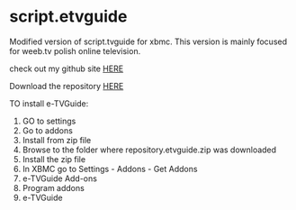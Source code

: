 # script.etvguide
Modified version of script.tvguide for xbmc. This version is mainly focused for weeb.tv polish online television.


check out my github site [HERE](http://en0x.github.io/script.etvguide/)


Download the repository [HERE](https://github.com/en0x/script.etvguide/blob/master/zip/repository.etvguide/repository.etvguide-1.0.5.zip?raw=true)

TO install e-TVGuide:

1. GO to settings
2. Go to addons
3. Install from zip file
4. Browse to the folder where repository.etvguide.zip was downloaded
5. Install the zip file
6. In XBMC go to Settings - Addons - Get Addons
7. e-TVGuide Add-ons
8. Program addons
9. e-TVGuide



